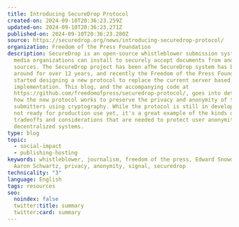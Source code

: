 ```yaml
---
title: Introducing SecureDrop Protocol
created-on: 2024-09-10T20:36:23.259Z
updated-on: 2024-09-10T20:36:23.271Z
published-on: 2024-09-10T20:36:23.280Z
source: https://securedrop.org/news/introducing-securedrop-protocol/
organization: Freedom of the Press Foundation
description: SecureDrop is an open-source whistleblower submission system that
  media organizations can install to securely accept documents from anonymous
  sources. The SecureDrop project has been aThe SecureDrop system has been
  around for over 12 years, and recently the Freedom of the Press Foundation
  started designing a new protocol to replace the current server based
  implementation. This blog, and the accompanying code at
  https://github.com/freedomofpress/securedrop-protocol/, goes into detail about
  how the new protocol works to preserve the privacy and anonymity of the
  submitters using cryptography. While the protocol is still in development and
  not ready for production use yet, it's a great example of the kinds of
  tradeoffs and considerations that are needed to protect user anonymity in
  decentralized systems.
type: blog
topic:
  - social-impact
  - publishing-hosting
keywords: whistleblower, journalism, freedom of the press, Edward Snowden,
  Aaron Schwartz, privacy, anonymity, signal, securedrop
technicality: "3"
language: English
tags: resources
seo:
  noindex: false
  twitter:title: summary
  twitter:card: summary
---
```

